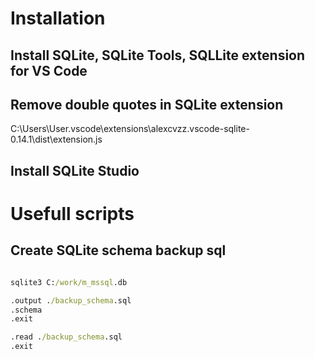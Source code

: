# Installation

## Install SQLite, SQLite Tools, SQLLite extension for VS Code

## Remove double quotes in SQLite extension

C:\Users\User\.vscode\extensions\alexcvzz.vscode-sqlite-0.14.1\dist\extension.js

## Install SQLite Studio

# Usefull scripts

## Create SQLite schema backup sql

```cmd

sqlite3 C:/work/m_mssql.db

.output ./backup_schema.sql
.schema
.exit

.read ./backup_schema.sql
.exit
```
